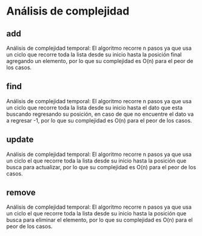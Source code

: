 # Análisis de complejidad

## add
Análisis de complejidad temporal: El algoritmo recorre n pasos ya que usa un ciclo que recorre toda la lista desde su inicio hasta la posición final agregando un elemento, por lo que su complejidad es O(n) para el peor de los casos.

## find
Análisis de complejidad temporal: El algoritmo recorre n pasos ya que usa un ciclo que recorre toda la lista desde su inicio hasta el dato que esta buscando regresando su posición, en caso de que no encuentre el dato va a regresar -1, por lo que su complejidad es O(n) para el peor de los casos.

## update
Análisis de complejidad temporal: El algoritmo recorre n pasos ya que usa un ciclo el que recorre toda la lista desde su inicio hasta la posición que busca para actualizar, por lo que su complejidad es O(n) para el peor de los casos.

## remove
Análisis de complejidad temporal: El algoritmo recorre n pasos ya que usa un ciclo el que recorre toda la lista desde su inicio hasta la posición que busca para eliminar el elemento, por lo que su complejidad es O(n) para el peor de los casos.
